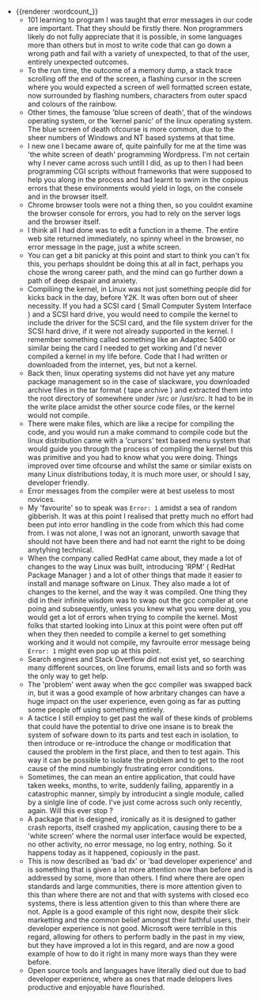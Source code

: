 - {{renderer :wordcount_}}
	- 101 learning to program I was taught that error messages in our code are important. That they should be firstly there. Non programmers likely do not fully appreciate that it is possible, in some languages more than others but in most to write code that can go down a wrong path and fail with a variety of unexpected, to that of the user, entirely unexpected outcomes.
	- To the run time, the outcome of a memory dump, a stack trace scrolling off the end of the screen, a flashing cursor in the screen where you would expected a screen of well formatted screen estate, now surrounded by flashing numbers, characters from outer spacd and colours of the rainbow. 
	- Other times, the famouse 'blue screen of death', that of the windows operating system, or the 'kernel panic' of the linux operating system. The blue screen of death ofcourse is more common, due to the sheer numbers of Windows and NT based systems at that time.
	- I new one I became aware of, quite painfully for me at the time was 'the white screen of death' programming Wordpress. I'm not certain why I never came across such untill I did, as up to then I had been programming CGI scripts without frameworks that were supposed to help you along in the process and had learnt to swim in the copious errors that these environments would yield in logs, on the consele and in the browser itself.
	- Chrome browser tools were not a thing then, so you couldnt examine the browser console for errors, you had to rely on the server logs and the browser itself.
	- I think all I had done was to edit a function in a theme. The entire web site returned immediately, no spinny wheel in the browser, no error message in the page, just a white screen. 
	- You can get a bit panicky at this point and start to think you can't fix this, you perhaps shouldnt be doing this at all in fact, perhaps you chose the wrong career path, and the mind can go further down a path of deep despair and anxiety.
	- Compiliing the kernel, in Linux was not just something people did for kicks back in the day, before Y2K. It was often born out of sheer necessity. If you had a SCSI card ( Small Computer System Interface ) and a SCSI hard drive, you would need to compile the kernel to include the driver for the SCSI card, and the file system driver for the SCSI hard drive, if it were not already supported in the kernel. I remember something called something like an Adaptec 5400 or similar being the card I needed to get working and I'd never compiled a kernel in my life before. Code that I had written or downloaded from the internet, yes, but not a kernel.
	- Back then, linux operating systems did not have yet any mature package management so in the case of slackware, you downloaded archive files in the tar format ( tape archive ) and extracted them into the root directory of somewhere under /src or /usr/src. It had to be in the write place amidst the other source code files, or the kernel would not compile.
	- There were make files, which are like a recipe for compiling the code, and you would run a make command to compile code but the linux distribution came with a 'cursors' text based menu system that would guide you through the process of compiling the kernel but this was primitive and you had to know what you were doing. Things improved over time ofcourse and whilst the same or similar exists on many Linux distributions today, it is much more user, or should I say, developer friendly.
	- Error messages from the compiler were at best useless to most novices.
	- My 'favourite' so to speak was `Error: 1` amidst a sea of random gibberish. It was at this point I realised that pretty much no effort had been put into error handling in the code from which this had come from. I was not alone, I was not an ignorant, unworth savage that should not have been there and had not earnt the right to be doing anytyhing technical.
	- When the company called RedHat came about, they made a lot of changes to the way Linux was built, introducing 'RPM' ( RedHat Package Manager ) and a lot of other things that made it easier to install and manage software on Linux. They also made a lot of changes to the kernel, and the way it was compiled. One thing they did in their infinite wisdom was to swap out the gcc compiler at one poing and subsequently, unless you knew what you were doing, you would get a lot of errors when trying to compile the kernel. Most folks that started looking into Linux at this point were often put off when they then needed to compile a kernel to get something working and it would not compile, my favrouite error message being `Error: 1` might even pop up at this point.
	- Search engines and Stack Overflow did not exist yet, so searching many different sources, on line forums, email lists and so forth was the only way to get help.
	- The 'problem' went away when the gcc compiler was swapped back in, but it was a good example of how arbritary changes can have a huge impact on the user experience, even going as far as putting some people off using something entirely.
	- A tactice I still employ to get past the wall of these kinds of problems that could have the potential to drive one insane is to break the system of sofware down to its parts and test each in isolation, to then introduce or re-introduce the change or modification that caused the problem in the first place, and then to test again. This way it can be possible to  isolate the problem and to get to the root cause of the mind numbingly frustrating error conditions.
	- Sometimes, the can mean an entire application, that could have taken weeks, months, to write, suddenly failing, apparently in a catastrophic manner, simply by introducint a single module, called by a sinlgle line of code. I've just come across such only recently, again. Will this ever stop ?
	- A package that is designed, ironically as it is designed to gather crash reports, itself crashed my application, causing there to be a 'white screen' where the normal user interface would be expected, no other activity, no error message, no log entry, nothing. So it happens today as it happened, copiously in the past.
	- This is now described as 'bad dx' or 'bad developer experience' and is something that is given a lot more attention now than before and is addressed by some, more than others. I find where there are open standards and large communities, there is more attention given to this than where there are not and that with systems with closed eco systems, there is less attention given to this than where there are not. Apple is a good example of this right now, despite their slick marketting and the common belief amongst their faithful users, their developer experience is not good. Microsoft were terrible in this regard, allowing for others to perform badly in the past in my view, but they have improved a lot in this regard, and are now a good example of how to do it right in many more ways than they were before.
	- Open source tools and languages have literally died out due to bad developer experience, where as ones that made delopers lives productive and enjoyable have flourished.
